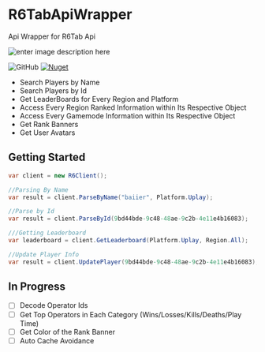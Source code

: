 # R6TabApiWrapper
Api Wrapper for R6Tab Api

![enter image description here](https://img.shields.io/badge/Made%20With-C%23-blueviolet?style=for-the-badge)

<img alt="GitHub" src="https://img.shields.io/github/license/Cenngo/R6Tab.NET?style=flat-square"> <a href="https://www.nuget.org/packages/R6Tab.NET"><img alt="Nuget" src="https://img.shields.io/nuget/v/R6Tab.NET?logo=nuget&style=flat-square"></a>

* Search Players by Name
* Search Players by Id
* Get LeaderBoards for Every Region and Platform
* Access Every Region Ranked Information within Its Respective Object
* Access Every Gamemode Information within Its Respective Object
* Get Rank Banners
* Get User Avatars

## Getting Started
```csharp
var client = new R6Client();

//Parsing By Name
var result = client.ParseByName("baiier", Platform.Uplay);

//Parse by Id
var result = client.ParseById(9bd44bde-9c48-48ae-9c2b-4e11e4b16083);

///Getting Leaderboard
var leaderboard = client.GetLeaderboard(Platform.Uplay, Region.All);

//Update Player Info 
var result = client.UpdatePlayer(9bd44bde-9c48-48ae-9c2b-4e11e4b16083);
```

## In Progress
- [ ] Decode Operator Ids
- [ ] Get Top Operators in Each Category (Wins/Losses/Kills/Deaths/Play Time)
- [ ] Get Color of the Rank Banner 
- [ ] Auto Cache Avoidance
